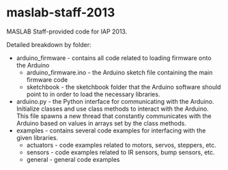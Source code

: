 maslab-staff-2013
=================

MASLAB Staff-provided code for IAP 2013.

Detailed breakdown by folder:
* arduino_firmware - contains all code related to loading firmware onto the Arduino
    * arduino_firmware.ino - the Arduino sketch file containing the main firmware code
    * sketchbook - the sketchbook folder that the Arduino software should point to in order to load the necessary libraries.
* arduino.py - the Python interface for communicating with the Arduino. Initialize classes and use class methods to interact with the Arduino. This file spawns a new thread that constantly communicates with the Arduino based on values in arrays set by the class methods.
* examples - contains several code examples for interfacing with the given libraries.
    * actuators - code examples related to motors, servos, steppers, etc.
    * sensors - code examples related to IR sensors, bump sensors, etc.
    * general - general code examples